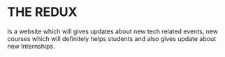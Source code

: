 # THE REDUX

Is a website which will gives updates about new tech related events, new courses which will definitely helps students and also gives update about new Internships.
